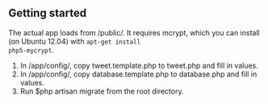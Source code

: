 ## Getting started

The actual app loads from /public/. It requires mcrypt, which you can install (on Ubuntu 12.04) with <code>apt-get  install php5-mycrypt</code>.

1. In /app/config/, copy tweet.template.php to tweet.php and fill in values.
2. In /app/config/, copy database.template.php to database.php and fill in values.
3. Run $</code>php artisan migrate</code> from the root directory.
